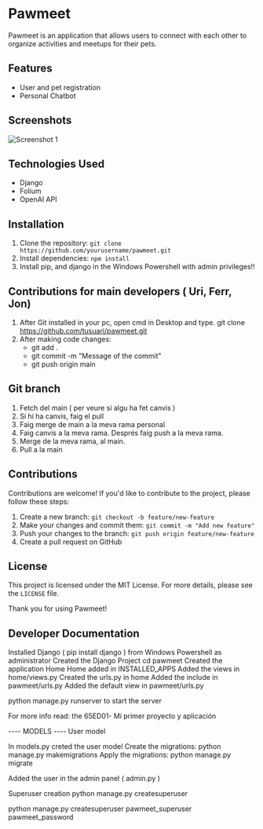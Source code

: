 # Pawmeet

Pawmeet is an application that allows users to connect with each other to organize activities and meetups for their pets.

## Features

- User and pet registration
- Personal Chatbot

## Screenshots

![Screenshot 1](screenshots/screenshot1.png)

## Technologies Used

- Django
- Folium
- OpenAI API

## Installation

1. Clone the repository: `git clone https://github.com/yourusername/pawmeet.git`
2. Install dependencies: `npm install`
3. Install pip, and django in the Windows Powershell with admin privileges!! 

## Contributions for main developers ( Uri, Ferr, Jon)

1. After Git installed in your pc, open cmd in Desktop and type. git clone https://github.com/tusuari/pawmeet.git
2. After making code changes:
    - git add .
    - git commit -m "Message of the commit"
    - git push origin main
  
## Git branch
1. Fetch del main ( per veure si algu ha fet canvis )
2. Si hi ha canvis, faig el pull
3. Faig merge de main a la meva rama personal
4. Faig canvis a la meva rama. Després faig push a la meva rama.
5. Merge de la meva rama, al main.
6. Pull a la main

## Contributions

Contributions are welcome! If you'd like to contribute to the project, please follow these steps:

1. Create a new branch: `git checkout -b feature/new-feature`
2. Make your changes and commit them: `git commit -m "Add new feature"`
3. Push your changes to the branch: `git push origin feature/new-feature`
4. Create a pull request on GitHub

## License

This project is licensed under the MIT License. For more details, please see the `LICENSE` file.

Thank you for using Pawmeet!

## Developer Documentation
Installed Django ( pip install django ) from Windows Powershell as administrator
Created the Django Project 
cd pawmeet
Created the application Home
Home added in INSTALLED_APPS
Added the views in home/views.py
Created the urls.py in home
Added the include in pawmeet/urls.py
Added the default view in pawmeet/urls.py

python manage.py runserver to start the server

For more info read:
the 65ED01- Mi primer proyecto y aplicación

---- MODELS ----
User model

In models.py creted the user model
Create the migrations: python manage.py makemigrations
Apply the migrations: python manage.py migrate

Added the user in the admin panel ( admin.py )

Superuser creation
python manage.py createsuperuser

python manage.py createsuperuser
pawmeet_superuser
pawmeet_password
